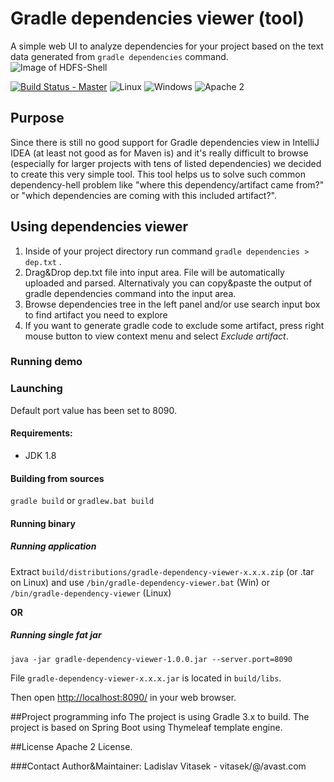 # Gradle dependencies viewer (tool)
A simple web UI to analyze dependencies for your project based on the text data generated from ```gradle dependencies``` command.
![Image of HDFS-Shell](https://github.com/avast/gradle-dependencies-viewer/blob/master/web/screenshot.png)

[![Build Status - Master](https://travis-ci.org/avast/gradle-dependencies-viewer.svg?branch=master)](https://travis-ci.org/avast/gradle-dependencies-viewer) ![Linux](https://img.shields.io/badge/os-linux-green.svg?style=flat) ![Windows](https://img.shields.io/badge/os-windows-green.svg?style=flat) ![Apache 2](https://img.shields.io/badge/license-Apache2-blue.svg?style=flat)
## Purpose
Since there is still no good support for Gradle dependencies view in IntelliJ IDEA (at least not good as for Maven is) and it's really difficult to browse (especially for larger projects with tens of listed dependencies) we decided to create this very simple tool.
This tool helps us to solve such common dependency-hell problem like "where this dependency/artifact came from?" or "which dependencies are coming with this included artifact?".

## Using dependencies viewer
1. Inside of your project directory run command ```gradle dependencies > dep.txt``` .
2. Drag&Drop dep.txt file into input area. File will be automatically uploaded and parsed. Alternativaly you can copy&paste the output of gradle dependencies command into the input area.
3. Browse dependencies tree in the left panel and/or use search input box to find artifact you need to explore
4. If you want to generate gradle code to exclude some artifact, press right mouse button to view context menu and select *Exclude artifact*.

### Running demo

### Launching 
Default port value has been set to 8090.

#### Requirements:
- JDK 1.8

#### Building from sources
```gradle build``` or ```gradlew.bat build```

#### Running binary
##### Running application 
Extract ```build/distributions/gradle-dependency-viewer-x.x.x.zip``` (or .tar on Linux) and use ```/bin/gradle-dependency-viewer.bat``` (Win) or ```/bin/gradle-dependency-viewer``` (Linux)

**OR**
##### Running single fat jar
```java -jar gradle-dependency-viewer-1.0.0.jar --server.port=8090```

File ```gradle-dependency-viewer-x.x.x.jar``` is located in ```build/libs```.

Then open [http://localhost:8090/](http://localhost:8090/) in your web browser.

##Project programming info
The project is using Gradle 3.x to build. The project is based on Spring Boot using Thymeleaf template engine. 

##License
Apache 2 License.

###Contact
Author&Maintainer: Ladislav Vitasek  - vitasek/@/avast.com

